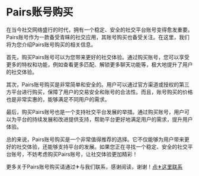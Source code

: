 # Pairs账号购买

在当今社交网络盛行的时代，拥有一个稳定、安全的社交平台账号变得愈发重要。Pairs账号作为一款备受青睐的社交应用，其账号购买也备受关注。在这里，我们将为您介绍Pairs账号购买的相关信息。

首先，购买Pairs账号可以为您带来更好的社交体验。通过购买账号，您可以享受更多的特权和功能，例如查看更多匹配、解锁更多聊天功能等，极大地提升了用户的社交体验。

其次，Pairs账号购买是非常简单和安全的。用户可以通过官方渠道或授权的第三方平台进行购买，保障了用户的交易安全和账号的合法性。而且，账号购买的价格也是非常实惠的，能够满足不同用户的需求。

最后，购买Pairs账号也是一个支持社交平台发展的举措。通过购买账号，用户可以为平台的持续发展和改进提供支持，帮助平台更好地满足用户的需求，提升用户体验。

总的来说，Pairs账号购买是一个非常值得推荐的选择。它不仅能够为用户带来更好的社交体验，还能够支持平台的发展。如果您正在寻找一个稳定、安全的社交平台账号，不妨考虑购买Pairs账号，让社交体验更加精彩！

更多关于Pairs账号购买请通过✈与我们联系，感谢阅读，谢谢！[点✈这里联系](https://a.k02.cc)